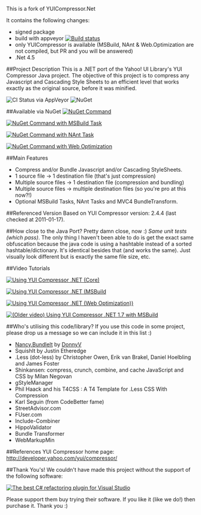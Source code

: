 This is a fork of YUICompressor.Net

It contains the following changes:
* signed package
* build with appveyor [![Build status](https://ci.appveyor.com/api/projects/status/t41f7p9o4gi7c5q4?svg=true)](https://ci.appveyor.com/project/tomap/yuicompressor-net)
* only YUICompressor is available (MSBuild, NAnt & Web.Optimization are not compiled, but PR and you will be answered)
* .Net 4.5


##Project Description
This is a .NET port of the Yahoo! UI Library's YUI Compressor Java project. The objective of this project is to compress any Javascript and Cascading Style Sheets to an efficient level that works exactly as the original source, before it was minified.

![CI Status via AppVeyor](https://ci.appveyor.com/api/projects/status/ttirf8q8kpm89a2v) ![NuGet](http://img.shields.io/nuget/dt/yuicompressor.net.svg?syle=flat-square)

##Available via NuGet
[![NuGet Command](http://i.imgur.com/Bkfqq.png)](http://nuget.org/packages/YUICompressor.NET)

[![NuGet Command with MSBuild Task](http://i.imgur.com/aqKIj.png)](http://nuget.org/packages/YUICompressor.NET.MSBuild)

[![NuGet Command with NAnt Task](http://i.imgur.com/xtRJg.png)](http://nuget.org/packages/YUICompressor.NET.NAnt)

[![NuGet Command with Web Optimization](http://i.imgur.com/kKyzt.png)](http://nuget.org/packages/YUICompressor.NET.Web.Optimization)


##Main Features

- Compress and/or Bundle Javascript and/or Cascading StyleSheets.
- 1 source file -> 1 destination file (that's just compression)
- Multiple source files -> 1 destination file (compression and bundling)
- Multiple source files -> multiple destination files (so you're pro at this now?!)
- Optional MSBuild Tasks, NAnt Tasks and MVC4 BundleTransform.

##Referenced Version
Based on YUI Compressor version: 2.4.4 (last checked at 2011-01-17).

##How close to the Java Port?
Pretty damn close, now :) *Same unit tests (which pass)*.
The only thing I haven't been able to do is get the exact same obfuscation because the java code is using a hashtable instead of a sorted hashtable/dictionary. It's identical besides that (and works the same). Just visually look different but is exactly the same file size, etc.

##Video Tutorials

[![Using YUI Compressor .NET (Core)](http://i.imgur.com/9KBgp.png)](http://www.youtube.com/watch?v=LzoYUsKikx0)

[![Using YUI Compressor .NET (MSBuild](http://i.imgur.com/m34Hx.png)](http://www.youtube.com/watch?v=sFFZ0nQog8U)

[![Using YUI Compressor .NET (Web Optimization))](http://i.imgur.com/MQR0h.png)](http://www.youtube.com/watch?v=NSHGSbViMm8)

[![(Older video) Using YUI Compressor .NET 1.7 with MSBuild](http://i.imgur.com/T4ULh.png)](http://www.youtube.com/watch?v=Cj8MHPCubuM)



##Who's utilising this code/library?
If you use this code in some project, please drop us a message so we can include it in this list :)

- [Nancy.BundleIt](https://github.com/donnyv/Nancy.BundleIt) by [DonnyV](https://github.com/donnyv)
- SquishIt by Justin Etheredge
- .Less (dot-less) by Christopher Owen, Erik van Brakel, Daniel Hoelbling and James Foster
- Shinkansen: compress, crunch, combine, and cache JavaScript and CSS by Milan Negovan
- gStyleManager
- Phil Haack and his T4CSS : A T4 Template for .Less CSS With Compression
- Karl Seguin (from CodeBetter fame)
- StreetAdvisor.com
- FUser.com
- Include-Combiner
- HippoValidator
- Bundle Transformer
- WebMarkupMin


##References
YUI Compressor home page: http://developer.yahoo.com/yui/compressor/

##Thank You's!
We couldn't have made this project without the support of the following software:

[![The best C# refactoring plugin for Visual Studio](http://i.imgur.com/FyAhs.png)](http://www.jetbrains.com/resharper/features/code_refactoring.html)

Please support them buy trying their software. If you like it (like we do!) then purchase it. Thank you :)
